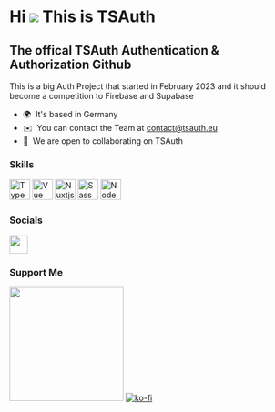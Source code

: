 Hi ![](https://user-images.githubusercontent.com/18350557/176309783-0785949b-9127-417c-8b55-ab5a4333674e.gif) This is TSAuth
==============================================================================================================================

The offical TSAuth Authentication & Authorization Github
---------------------------------

This is a big Auth Project that started in February 2023 and it should become a competition to Firebase and Supabase

*   🌍  It's based in Germany
*   ✉️  You can contact the Team at [contact@tsauth.eu](mailto:contact@tsauth.eu)
*   🤝  We are open to collaborating on TSAuth

### Skills 
<p align="left">
<a href="https://www.typescriptlang.org/" target="_blank" rel="noreferrer"><img src="https://raw.githubusercontent.com/danielcranney/readme-generator/main/public/icons/skills/typescript-colored.svg" width="36" height="36" alt="TypeScript" /></a>
<a href="https://vuejs.org/" target="_blank" rel="noreferrer"><img src="https://raw.githubusercontent.com/danielcranney/readme-generator/main/public/icons/skills/vuejs-colored.svg" width="36" height="36" alt="Vue" /></a>
<a href="https://nuxtjs.org/" target="_blank" rel="noreferrer"><img src="https://raw.githubusercontent.com/danielcranney/readme-generator/main/public/icons/skills/nuxtjs-colored.svg" width="36" height="36" alt="Nuxtjs" /></a>
<a href="https://sass-lang.com/" target="_blank" rel="noreferrer"><img src="https://raw.githubusercontent.com/danielcranney/readme-generator/main/public/icons/skills/sass-colored.svg" width="36" height="36" alt="Sass" /></a>
<a href="https://nodejs.org/en/" target="_blank" rel="noreferrer"><img src="https://raw.githubusercontent.com/danielcranney/readme-generator/main/public/icons/skills/nodejs-colored.svg" width="36" height="36" alt="NodeJS" /></a>
</p>
                    
### Socials
                  
                  
 <p align="left">               
    <a href="https://www.github.com/TSAuth" target="_blank" rel="noreferrer"><img src="https://raw.githubusercontent.com/danielcranney/readme-generator/main/public/icons/socials/github-dark.svg" width="32" height="32" /></a></p>
    
### Support Me
<a href="https://www.buymeacoffee.com/tsauth"><img src="https://cdn.buymeacoffee.com/buttons/v2/default-yellow.png" width="200" /></a>
[![ko-fi](https://ko-fi.com/img/githubbutton_sm.svg)](https://ko-fi.com/I2I8IQI8P)
